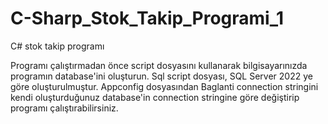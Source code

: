 # C-Sharp_Stok_Takip_Programi_1
C# stok takip programı

Programı çalıştırmadan önce script dosyasını kullanarak bilgisayarınızda programın database'ini oluşturun.
Sql script dosyası, SQL Server 2022 ye göre oluşturulmuştur.
Appconfig dosyasından Baglanti connection stringini kendi oluşturduğunuz database'in connection stringine göre değiştirip programı çalıştırabilirsiniz.

